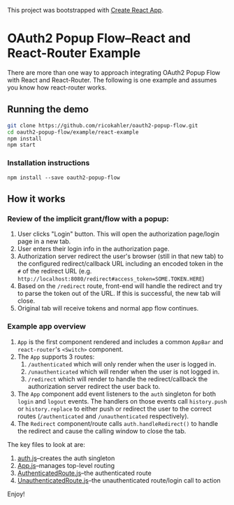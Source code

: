 This project was bootstrapped with [Create React App](https://github.com/facebook/create-react-app).

# OAuth2 Popup Flow–React and React-Router Example

There are more than one way to approach integrating OAuth2 Popup Flow with React and React-Router. The following is one example and assumes you know how react-router works.

## Running the demo

```bash
git clone https://github.com/ricokahler/oauth2-popup-flow.git
cd oauth2-popup-flow/example/react-example
npm install
npm start
```

### Installation instructions

```
npm install --save oauth2-popup-flow
```

## How it works

### Review of the implicit grant/flow with a popup:

1. User clicks "Login" button. This will open the authorization page/login page in a new tab.
2. User enters their login info in the authorization page.
3. Authorization server redirect the user's browser (still in that new tab) to the configured redirect/callback URL including an encoded token in the `#` of the redirect URL (e.g. `http://localhost:8080/redirect#access_token=SOME.TOKEN.HERE`)
4. Based on the `/redirect` route, front-end will handle the redirect and try to parse the token out of the URL. If this is successful, the new tab will close.
5. Original tab will receive tokens and normal app flow continues.

### Example app overview

1. `App` is the first component rendered and includes a common `AppBar` and `react-router`'s `<Switch>` component.
2. The `App` supports 3 routes:
   1. `/authenticated` which will only render when the user is logged in.
   2. `/unauthenticated` which will render when the user is not logged in.
   3. `/redirect` which will render to handle the redirect/callback the authorization server redirect the user back to.
3. The `App` component add event listeners to the `auth` singleton for both `login` and `logout` events. The handlers on those events call `history.push` or `history.replace` to either push or redirect the user to the correct routes (`/authenticated` and `/unauthenticated` respectively).
4. The `Redirect` component/route calls `auth.handleRedirect()` to handle the redirect and cause the calling window to close the tab.

The key files to look at are:

1. [auth.js](./src/auth.js)–creates the auth singleton
2. [App.js](./src/App.js)–manages top-level routing
3. [AuthenticatedRoute.js](./src/AuthenticatedRoute.js)–the authenticated route
4. [UnauthenticatedRoute.js](./src/UnauthenticatedRoute.js)–the unauthenticated route/login call to action

Enjoy!
